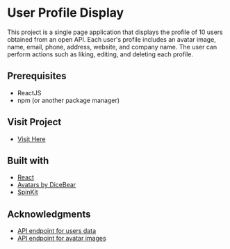 # User Profile Display

This project is a single page application that displays the profile of 10 users obtained from an open API. Each user's profile includes an avatar image, name, email, phone, address, website, and company name. The user can perform actions such as liking, editing, and deleting each profile.

## Prerequisites

- ReactJS
- npm (or another package manager)

## Visit Project 

- [Visit Here](https://mukund-jaiswar.github.io/loginext-avatar/)

## Built with

- [React](https://reactjs.org/)
- [Avatars by DiceBear](https://avatars.dicebear.com/)
- [SpinKit](http://tobiasahlin.com/spinkit/)

## Acknowledgments

- [API endpoint for users data](https://jsonplaceholder.typicode.com/users)
- [API endpoint for avatar images](https://avatars.dicebear.com/)

